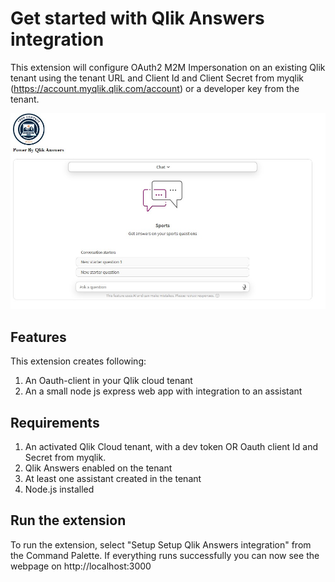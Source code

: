 # Get started with Qlik Answers integration

This extension will configure OAuth2 M2M Impersonation on an existing Qlik tenant using the tenant URL and Client Id and Client Secret from myqlik (https://account.myqlik.qlik.com/account) or a developer key from the tenant.

![images/integration.jpg](https://raw.githubusercontent.com/jacobvinzent/Qlik_Answers_integration/main/images/integration.jpg)

## Features
This extension creates following:
1. An Oauth-client in your Qlik cloud tenant
2. An a small node js express web app with integration to an assistant

## Requirements

1. An activated Qlik Cloud tenant, with a dev token OR Oauth client Id and Secret from myqlik.
2. Qlik Answers enabled on the tenant
3. At least one assistant created in the tenant
3. Node.js installed 


## Run the extension
To run the extension, select "Setup Setup Qlik Answers integration" from the Command Palette. If everything runs successfully you can now see the webpage on http://localhost:3000


